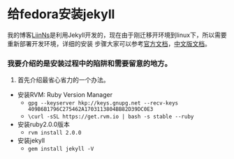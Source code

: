 # 给fedora安装jekyll

我的博客[LiinNs](http://liinns.github.io/)是利用Jekyll开发的，现在由于刚迁移开环境到linux下，所以需要重新部署开发环境，详细的安装
步骤大家可以参考[官方文档](http://jekyllrb.com/docs/installation/)，[中文版文档](http://jekyll.bootcss.com/docs/installation/)。

### 我要介绍的是安装过程中的陷阱和需要留意的地方。

1. 首先介绍最省心省力的一个办法。
  * 安装RVM: Ruby Version Manager 
    * `gpg --keyserver hkp://keys.gnupg.net --recv-keys 409B6B1796C275462A1703113804BB82D39DC0E3`
    * `\curl -sSL https://get.rvm.io | bash -s stable --ruby`
  * 安装ruby2.0.0版本 
    * `rvm install 2.0.0` 
  * 安装jekyll 
    * `gem install jekyll -V`
